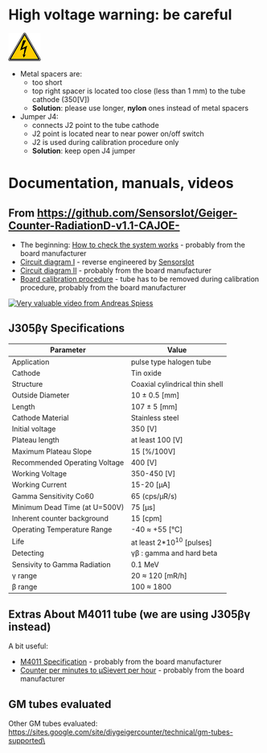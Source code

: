 # High voltage warning: be careful

![Vigh Voltage](resources/high_voltage.png) 

* Metal spacers are:
  * too short
  * top right spacer is located too close (less than 1 mm) to the tube cathode (350[V])
  * **Solution**: please use longer, **nylon** ones instead of metal spacers
* Jumper J4:
  * connects J2 point to the tube cathode
  * J2 point is located near to near power on/off switch
  * J2 is used during calibration procedure only
  * **Solution**: keep open J4 jumper

# Documentation, manuals, videos


## From https://github.com/SensorsIot/Geiger-Counter-RadiationD-v1.1-CAJOE-

* The beginning: [How to check the system works](How%20to%20check%20the%20system%20works.pdf) - probably from the board manufacturer
* [Circuit diagram I](Geiger%20Counter%20Diagram.pdf) - reverse engineered by [SensorsIot](https://github.com/SensorsIot)
* [Circuit diagram II](Sch__Geiger%20Counter%20Kit-v1.1.pdf) - probably from the board manufacturer
* [Board calibration procedure](En_Calibration_GMv1.1.pdf) - tube has to be removed during calibration procedure, probably from the board manufacturer

[![Very valuable video from Andreas Spiess](https://img.youtube.com/vi/K28Az3-gV7E/0.jpg)](https://www.youtube.com/watch?v=K28Az3-gV7E)

## J305&beta;&gamma; Specifications

| Parameter | Value |
|---|---|
| Application |  pulse type halogen tube |
| Cathode | Tin oxide |
| Structure | Coaxial cylindrical thin shell |
| Outside Diameter | 10 &plusmn; 0.5 [mm] |
| Length | 107 &plusmn; 5 [mm] |
| Cathode Material | Stainless steel |
| Initial voltage | 350 [V] |
| Plateau length | at least 100 [V] |
| Maximum Plateau Slope | 15 [%/100V] |
| Recommended Operating Voltage | 400 [V] |
| Working Voltage | 350-450 [V] |
| Working Current | 15-20 [&#181;A] |
| Gamma Sensitivity Co60 | 65  (cps/&#181;R/s)|
| Minimum Dead Time (at U=500V) | 75 [&#181;s] |
| Inherent counter background | 15 [cpm] |
| Operating Temperature Range | -40 &asymp; +55 [&deg;C] |
| Life | at least 2*10<sup>10</sup> [pulses] |
| Detecting | &gamma;&beta; : gamma and hard beta |
| Sensivity to Gamma Radiation | 0.1 MeV |
| &gamma; range | 20 &asymp; 120 [mR/h] |
| &beta; range | 100 &asymp; 1800  |

## Extras About M4011 tube (we are using J305&beta;&gamma; instead)

A bit useful:
* [M4011 Specification](M4011%20Geiger%20Tube%20Specification.pdf) - probably from the board manufacturer
* [Counter per minutes to &#181;Sievert per hour](How%20to%20convert%20the%20conuters%20from%20Geiger%20Counter%20Kit.pdf) - probably from the board manufacturer

## GM tubes evaluated

Other GM tubes evaluated: https://sites.google.com/site/diygeigercounter/technical/gm-tubes-supported\
